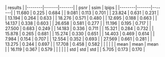 
|        results         |
|--------|-------|-------|
|  psnr  |  ssim | lpips |
|--------|-------|-------|
| 11.680 | 0.225 | 0.684 |
| 9.081  | 0.113 | 0.701 |
| 23.824 | 0.631 | 0.231 |
| 13.194 | 0.264 | 0.633 |
| 18.276 | 0.571 | 0.480 |
| 12.695 | 0.188 | 0.663 |
| 14.137 | 0.338 | 0.603 |
| 26.658 | 0.581 | 0.277 |
| 11.196 | 0.195 | 0.717 |
| 27.500 | 0.683 | 0.249 |
| 14.183 | 0.336 | 0.711 |
| 15.321 | 0.284 | 0.732 |
| 15.878 | 0.265 | 0.681 |
| 15.274 | 0.330 | 0.651 |
| 14.403 | 0.469 | 0.614 |
| 7.984  | 0.154 | 0.707 |
| 12.554 | 0.352 | 0.693 |
| 27.569 | 0.661 | 0.281 |
| 13.275 | 0.244 | 0.697 |
| 17.708 | 0.458 | 0.582 |
|        |       |       |
|  mean  |  mean |  mean |
| 16.119 | 0.367 | 0.579 |
|        |       |       |
|  std   |  std  |  std  |
| 5.705  | 0.173 | 0.170 |